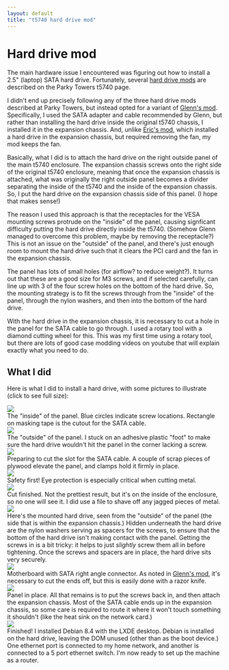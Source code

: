 ```yaml
---
layout: default
title: "t5740 hard drive mod"
---
```


# Hard drive mod

The main hardware issue I encountered was figuring out how to install a 2.5" (laptop) SATA hard drive.  Fortunately, several [hard drive mods](http://www.parkytowers.me.uk/thin/hp/t5740/mods.shtml) are described on the Parky Towers t5740 page.

I didn't end up precisely following any of the three hard drive mods described at Parky Towers, but instead opted for a variant of [Glenn's mod](http://www.parkytowers.me.uk/thin/hp/t5740/mods_glenn.shtml).  Specifically, I used the SATA adapter and cable recommended by Glenn, but rather than installing the hard drive inside the original t5740 chassis, I installed it in the expansion chassis.  And, unlike [Eric's mod](http://www.parkytowers.me.uk/thin/hp/t5740/mods_exp.shtml), which installed a hard drive in the expansion chassis, but required removing the fan, my mod keeps the fan.

Basically, what I did is to attach the hard drive on the right outside panel of the main t5740 enclosure.  The expansion chassis screws onto the right side of the original t5740 enclosure, meaning that once the expansion chassis is attached, what was originally the right outside panel becomes a divider separating the inside of the t5740 and the inside of the expansion chassis.  So, I put the hard drive on the expansion chassis side of this panel.  (I hope that makes sense!)

The reason I used this approach is that the receptacles for the VESA mounting screws protrude on the "inside" of the panel, causing signficant difficulty putting the hard drive directly inside the t5740.  (Somehow Glenn managed to overcome this problem, maybe by removing the receptacle?)  This is not an issue on the "outside" of the panel, and there's just enough room to mount the hard drive such that it clears the PCI card and the fan in the expansion chassis.

The panel has lots of small holes (for airflow? to reduce weight?).  It turns out that these are a good size for M3 screws, and if selected carefully, can line up with 3 of the four screw holes on the bottom of the hard drive.  So, the mounting strategy is to fit the screws through from the "inside" of the panel, through the nylon washers, and then into the bottom of the hard drive.

With the hard drive in the expansion chassis, it is necessary to cut a hole in the panel for the SATA cable to go through.  I used a rotary tool with a diamond cutting wheel for this.  This was my first time using a rotary tool, but there are lots of good case modding videos on youtube that will explain exactly what you need to do.

## What I did

Here is what I did to install a hard drive, with some pictures to illustrate (click to see full size):

<div class="image">
<a href="img/pic01_panel.jpg"><img src="img/pic01_panel_sm.jpg"></a>
<div class="caption">The "inside" of the panel.  Blue circles indicate screw locations.  Rectangle on masking tape is the cutout for the SATA cable.</div>
</div>

<div class="image">
<a href="img/pic02_panel_outside.jpg"><img src="img/pic02_panel_outside_sm.jpg"></a>
<div class="caption">The "outside" of the panel.  I stuck on an adhesive plastic "foot" to make sure the hard drive wouldn't hit the panel in the corner lacking a screw.</div>
</div>

<div class="image">
<a href="img/pic03_panel_prep.jpg"><img src="img/pic03_panel_prep_sm.jpg"></a>
<div class="caption">Preparing to cut the slot for the SATA cable.  A couple of scrap pieces of plywood elevate the panel, and clamps hold it firmly in place.</div>
</div>

<div class="image">
<a href="img/pic04_safety.jpg"><img src="img/pic04_safety_sm.jpg"></a>
<div class="caption">Safety first!  Eye protection is especially critical when cutting metal.</div>
</div>

<div class="image">
<a href="img/pic05_cut_finished.jpg"><img src="img/pic05_cut_finished_sm.jpg"></a>
<div class="caption">Cut finished.  Not the prettiest result, but it's on the inside of the enclosure, so no one will see it.  I did use a file to shave off any jagged pieces of metal.</div>
</div>

<div class="image">
<a href="img/pic06_hd_mounted_rot.jpg"><img src="img/pic06_hd_mounted_rot_sm.jpg"></a>
<div class="caption">Here's the mounted hard drive, seen from the "outside" of the panel (the side that is within the expansion chassis.)  Hidden underneath the hard drive are the nylon washers serving as spacers for the screws, to ensure that the bottom of the hard drive isn't making contact with the panel.  Getting the screws in is a bit tricky: it helps to just <em>slightly</em> screw them all in before tightening.  Once the screws and spacers are in place, the hard drive sits very securely.</div>
</div>

<div class="image">
<a href="img/pic07_mb_sata.jpg"><img src="img/pic07_mb_sata_sm.jpg"></a>
<div class="caption">Motherboard with SATA right angle connector.  As noted in <a href="http://www.parkytowers.me.uk/thin/hp/t5740/mods_glenn.shtml">Glenn's mod</a>, it's necessary to cut the ends off, but this is easily done with a razor knife.</div>
</div>

<div class="image">
<a href="img/pic08_panel_mounted_rot.jpg"><img src="img/pic08_panel_mounted_rot_sm.jpg"></a>
<div class="caption">Panel in place.  All that remains is to put the screws back in, and then attach the expansion chassis.  Most of the SATA cable ends up in the expansion chassis, so some care is required to route it where it won't touch something it shouldn't (like the heat sink on the network card.)</div>
</div>

<div class="image">
<a href="img/pic09_finished.jpg"><img src="img/pic09_finished_sm.jpg"></a>
<div class="caption">Finished!  I installed Debian 8.4 with the LXDE desktop.  Debian is installed on the hard drive, leaving the DOM unused (other than as the boot device.)  One ethernet port is connected to my home network, and another is connected to a 5 port ethernet switch.  I'm now ready to set up the machine as a router.</div>
</div>
